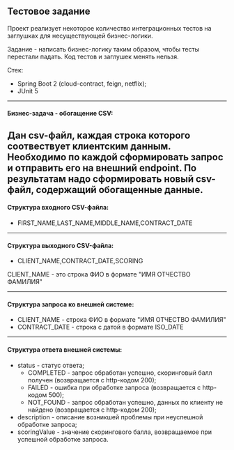 ## Тестовое задание

Проект реализует некоторое количество интеграционных тестов на заглушках для несуществующей бизнес-логики.

Задание - написать бизнес-логику таким образом, чтобы тесты перестали падать.
Код тестов и заглушек менять нельзя. 

Стек:
* Spring Boot 2 (cloud-contract, feign, netflix);
* JUnit 5

---
#### Бизнес-задача - обогащение CSV:

Дан csv-файл, каждая строка которого соотвествует клиентским данным. 
Необходимо по каждой сформировать запрос и отправить его на внешний endpoint. 
По результатам надо сформировать новый csv-файл, содержащий обогащенные данные.
---
#### Структура входного CSV-файла:
* FIRST_NAME,LAST_NAME,MIDDLE_NAME,CONTRACT_DATE

---
#### Структура выходного CSV-файла:
* CLIENT_NAME,CONTRACT_DATE,SCORING

CLIENT_NAME - это строка ФИО в формате "ИМЯ ОТЧЕСТВО ФАМИЛИЯ"

---
#### Структура запроса ко внешней системе:

* CLIENT_NAME - строка ФИО в формате "ИМЯ ОТЧЕСТВО ФАМИЛИЯ"
* CONTRACT_DATE - строка с датой в формате ISO_DATE

---
#### Структура ответа внешней системы:
* status - статус ответа;
  * COMPLETED - запрос обработан успешно, скоринговый балл получен (возвращается с http-кодом 200);
  * FAILED - ошибка при обработке запроса (возвращается с http-кодом 500);
  * NOT_FOUND - запрос обработан успешно, данных по клиенту не найдено (возвращается с http-кодом 200);
* description - описание возникшей проблемы при неуспешной обработке запроса;
* scoringValue - значение скорингового балла, возвращаемое при успешной обработке запроса.